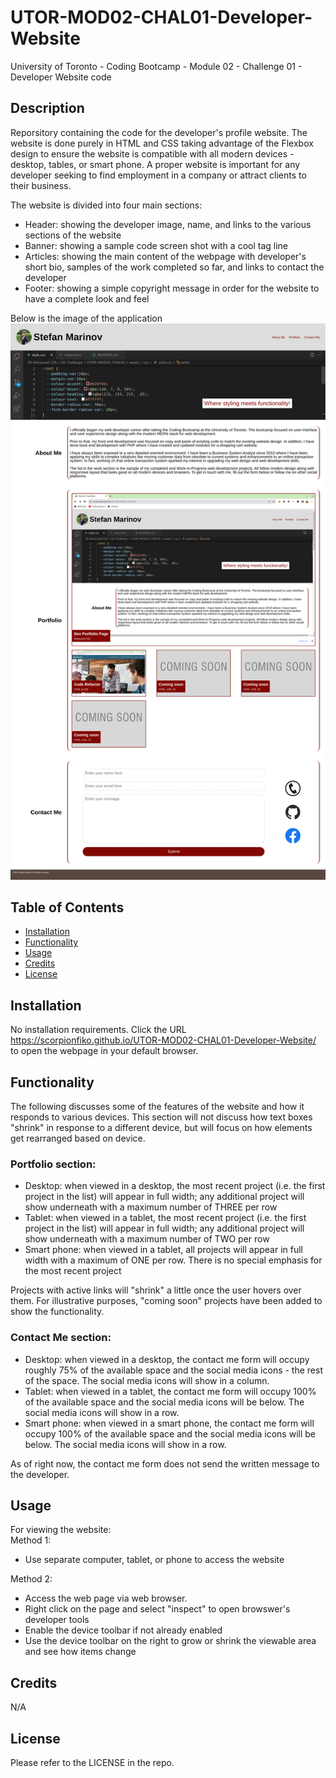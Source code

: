 # UTOR-MOD02-CHAL01-Developer-Website
University of Toronto - Coding Bootcamp - Module 02 - Challenge 01 - Developer Website code

## Description

Reporsitory containing the code for the developer's profile website. The website is done purely in HTML and CSS taking advantage of the Flexbox design to ensure the website is compatible with all modern devices - desktop, tables, or smart phone. A proper website is important for any developer seeking to find employment in a company or attract clients to their business.

The website is divided into four main sections:
- Header: showing the developer image, name, and links to the various sections of the website
- Banner: showing a sample code screen shot with a cool tag line
- Articles: showing the main content of the webpage with developer's short bio, samples of the work completed so far, and links to contact the developer
- Footer: showing a simple copyright message in order for the website to have a complete look and feel 

Below is the image of the application
![Website](./assets/images/scorpionfiko.github.io_UTOR-MOD02-CHAL01-Developer-Website_.png)

## Table of Contents

- [Installation](#installation)
- [Functionality](#functionality)
- [Usage](#usage)
- [Credits](#credits)
- [License](#license)

## Installation

No installation requirements. Click the URL https://scorpionfiko.github.io/UTOR-MOD02-CHAL01-Developer-Website/ to open the webpage in your default browser.

## Functionality
The following discusses some of the features of the website and how it responds to various devices. This section will not discuss how text boxes "shrink" in response to a different device, but will focus on how elements get rearranged based on device.
### Portfolio section:
- Desktop: when viewed in a desktop, the most recent project (i.e. the first project in the list) will appear in full width; any additional project will show underneath with a maximum number of THREE per row
- Tablet: when viewed in a tablet, the most recent project (i.e. the first project in the list) will appear in full width; any additional project will show underneath with a maximum number of TWO per row
- Smart phone: when viewed in a tablet, all projects will appear in full width with a maximum of ONE per row. There is no special emphasis for the most recent project

Projects with active links will "shrink" a little once the user hovers over them. For illustrative purposes, "coming soon" projects have been added to show the functionality.

### Contact Me section:
- Desktop: when viewed in a desktop, the contact me form will occupy roughly 75% of the available space and the social media icons - the rest of the space. The social media icons will show in a column.
- Tablet: when viewed in a tablet, the contact me form will occupy 100% of the available space and the social media icons will be below. The social media icons will show in a row.
- Smart phone: when viewed in a smart phone, the contact me form will occupy 100% of the available space and the social media icons will be below. The social media icons will show in a row.

As of right now, the contact me form does not send the written message to the developer.


## Usage

For viewing the website:<br />
Method 1:
- Use separate computer, tablet, or phone to access the website


Method 2:
- Access the web page via web browser.
- Right click on the page and select "inspect" to open browswer's developer tools
- Enable the device toolbar if not already enabled
- Use the device toolbar on the right to grow or shrink the viewable area and see how items change

## Credits

N/A

## License

Please refer to the LICENSE in the repo.
